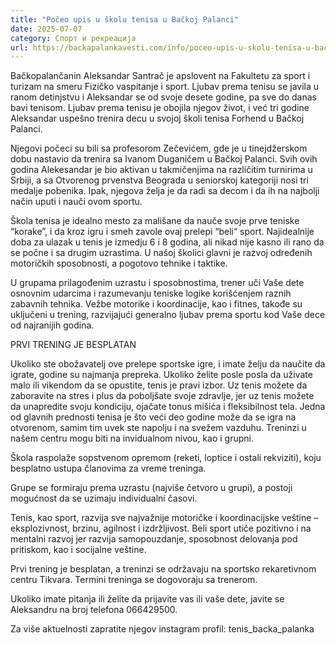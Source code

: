 ```yaml
---
title: "Počeo upis u školu tenisa u Bačkoj Palanci"
date: 2025-07-07
category: Спорт и рекреација
url: https://backapalankavesti.com/info/poceo-upis-u-skolu-tenisa-u-backoj-palanci/
---
```


Bačkopalančanin Aleksandar Santrač je apslovent na Fakultetu za sport i turizam na smeru Fizičko vaspitanje i sport. Ljubav prema tenisu se javila u ranom detinjstvu i Aleksandar se od svoje desete godine, pa sve do danas bavi tenisom. Ljubav prema tenisu je obojila njegov život, i već tri godine Aleksandar uspešno trenira decu u svojoj školi tenisa Forhend u Bačkoj Palanci.

Njegovi počeci su bili sa profesorom Zečevićem, gde je u tinejdžerskom dobu nastavio da trenira sa Ivanom Duganičem u Bačkoj Palanci. Svih ovih godina Alekesandar je bio aktivan u takmičenjima na različitim turnirima u Srbiji, a sa Otvorenog prvenstva Beograda u seniorskoj kategoriji nosi tri medalje pobenika. Ipak, njegova želja je da radi sa decom i da ih na najbolji način uputi i nauči ovom sportu.

Škola tenisa je idealno mesto za mališane da nauče svoje prve teniske “korake”, i da kroz igru i smeh zavole ovaj prelepi “beli“ sport. Najidealnije doba za ulazak u tenis je izmedju 6 i 8 godina, ali nikad nije kasno ili rano da se počne i sa drugim uzrastima. U našoj školici glavni je razvoj određenih motoričkih sposobnosti, a pogotovo tehnike i taktike.

U grupama prilagođenim uzrastu i sposobnostima, trener uči Vaše dete osnovnim udarcima i razumevanju teniske logike korišćenjem raznih zabavnih tehnika. Vežbe motorike i koordinacije, kao i fitnes, takođe su uključeni u trening, razvijajući generalno ljubav prema sportu kod Vaše dece od najranijih godina.

PRVI TRENING JE BESPLATAN

Ukoliko ste obožavatelj ove prelepe sportske igre, i imate želju da naučite da igrate, godine su najmanja prepreka. Ukoliko želite posle posla da uživate malo ili vikendom da se opustite, tenis je pravi izbor. Uz tenis možete da zaboravite na stres i plus da poboljšate svoje zdravlje, jer uz tenis možete da unapredite svoju kondiciju, ojačate tonus mišića i fleksibilnost tela. Jedna od glavnih prednosti tenisa je što veći deo godine može da se igra na otvorenom, samim tim uvek ste napolju i na svežem vazduhu. Treninzi u našem centru mogu biti na invidualnom nivou, kao i grupni.

Škola raspolaže sopstvenom opremom (reketi, loptice i ostali rekviziti), koju besplatno ustupa članovima za vreme treninga.

Grupe se formiraju prema uzrastu (najviše četvoro u grupi), a postoji mogućnost da se uzimaju individualni časovi.

Tenis, kao sport, razvija sve najvažnije motoričke i koordinacijske veštine – eksplozivnost, brzinu, agilnost i izdržljivost. Beli sport utiče pozitivno i na mentalni razvoj jer razvija samopouzdanje, sposobnost delovanja pod pritiskom, kao i socijalne veštine.

Prvi trening je besplatan, a treninzi se održavaju na sportsko rekaretivnom centru Tikvara. Termini treninga se dogovoraju sa trenerom.

Ukoliko imate pitanja ili želite da prijavite vas ili vaše dete, javite se Aleksandru na broj telefona 066429500.

Za više aktuelnosti zapratite njegov instagram profil: tenis_backa_palanka

